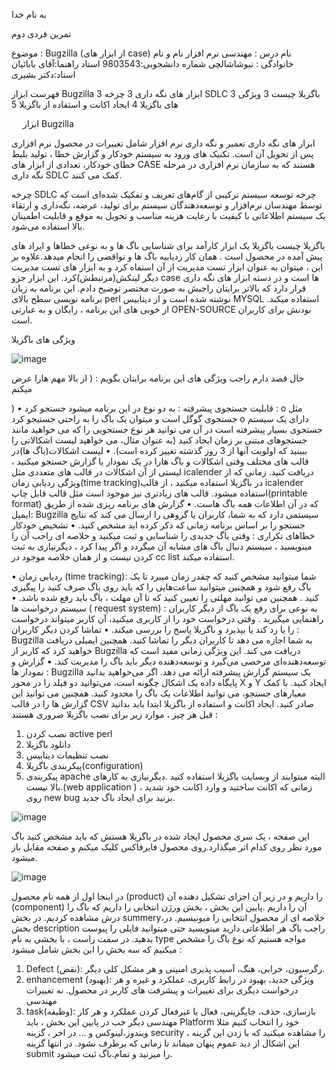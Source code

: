 



به نام خدا

تمرین فردی دوم

موضوع : Bugzilla (از ابزار های case)
نام درس : مهندسی نرم افزار
نام و نام خانوادگی : نیوشاشالچی
شماره دانشجویی:9803543
استاد راهنما:آقای بابائیان
استاد:دکتر بشیری
 








فهرست
ابزار Bugzilla	3
ابزار های نگه داری	3
چرخه SDLC	3
باگزیلا چیست	3
ویژگی های باگزیلا	4
ایجاد اکانت و استفاده از باگزیلا	5






 
ابزار Bugzilla


ابزار های نگه داری
تعمیر و نگه داری نرم افزار شامل تغییرات در محصول نرم افزاری پس از تحویل آن است. تکنیک های ورود به سیستم خودکار و گزارش خطا ، تولید بلیط خطای خودکار، تعدادی از ابزار های CASE هستند که به سازمان نرم افزاری در مرحله نگه داری SDLC کمک می کنند. 


چرخه SDLC
چرخه توسعه سیستم ترکیبی از گام‌های تعریف و تفکیک شده‌ای است که توسط مهندسان نرم‌افزار و توسعه‌دهندگان سیستم برای تولید، عرضه، نگه‌داری و ارتقاء یک سیستم اطلاعاتی با کیفیت با رعایت هزینه مناسب و تحویل به موقع  و قابلیت اطمینان بالا استفاده می‌شود.

باگزیلا چیست 
باگزیلا یک ابزار کارآمد برای شناسایی باگ ها و به نوعی خطاها و ایراد های پیش آمده در محصول است . 
همان کار ردیابیه باگ ها و نواقصی  را انجام میدهد.علاوه بر این ، میتوان به عنوان ابزار تست مدیریت از آن استفاه کرد و به ابزار های تست مدیریت دیگر لینکش(مرتبطش)کرد.
این ابزار جزو case ها است و در دسته ابزار های نگه داری قرار دارد  که بالاتر برایتان راجبش به صورت مختصر توضیح دادم.
این برنامه به زبان برنامه نویسی سطح بالای perl  نوشته شده است و از دیتابیس MYSQL استفاده میکند.
از خوبی های این برنامه ، رایگان و به عبارتی OPEN-SOURCE بودنش برای کاربران است.




ویژگی های باگزیلا








![image](https://user-images.githubusercontent.com/91015629/171995298-ef562f81-01d1-4c8b-988d-1dd876ac3df6.png)






حال قصد دارم راجب ویژگی های این برنامه برایتان بگویم : ( از بالا مهم هارا عرض میکنم

)
•	قابلیت جستجوی پیشرفته : به دو نوع در این برنامه میشود جستجو کرد :
o	مثل جستجوی گوگل است و میتوان یک باگ را به راحتی جستیجو کرد 
o	دارای یک سیستم جستجوی بسیار پیشرفته است در آن می توانید هر نوع جستجویی را که می خواهید مانند جستجوهای مبتنی بر زمان ایجاد کنید (به عنوان مثال، می خواهید لیست اشکالاتی را ببینید که اولویت آنها از 3 روز گذشته تغییر کرده است).
•	لیست اشکالات(باگ ها)در قالب های مختلف
وقتی اشکالات و باگ هارا در یک نمودار یا گزارش جستجو میکنید ، لیستی از آن اشکالات در قالب های متعددی مثل icalender دریافت کنید.
زمانی که از ویژگی ردیابی زمان(time tracking)در باگزیلا استفاده میکنید ، از قالب icalender استفاده میشود.
قالب های زیادتری نیز موجود است مثل قالب قابل چاپ(printable format) که در آن اطلاعات همه باگ هاست.
•	گزارش های برنامه ریزی شده از طریق ایمیل:
Bugzilla سیستمی دارد که به شما، کاربران یا گروهی را  ارسال می کند که نتایج جستجو را بر اساس برنامه زمانی که ذکر کرده اید مشخص کنید.
•	تشخیص خودکار خطاهای تکراری :   وقتی باگ جدیدی را شناسایی و ثبت  میکنید و  خلاصه ای راجب آن را مینویسید ، سیستم دنبال باگ های مشابه آن میگردد  و اگر پیدا کرد ، دیگرنیازی به ثبت کردن نیست و از همان خلاصه موجود در cc list استفاده میکند.

•	ردیابی زمان (time tracking): 
شما میتوانید مشخص کنید که چقدر زمان میبرد تا یک باگ رفع شود  و همچنین میتوانید ساعت‌هایی را که باید روی باگ صرف کنید را پیگیری کنید .
همچنین می توانید مهلتی را تعیین کنید که تا آن مهلت ، باگ باید رفع شده باشد.
•	سیستم درخواست ها ( request system) :
به نوعی برای رفع یک باگ از دیگر کاربران راهنمایی میگیرید . وقتی درخواست خود را از کاربری میکنید، آن کاربر میتواند درخواست را یا رد کند یا بپذیرد و باگزیلا پاسخ را بررسی میکند.
•	تماشا کردن دیگر کاربران :
Bugzilla به شما اجازه می دهد تا کاربران دیگر را تماشا کنید. همچنین ایمیلی دریافت خواهید کرد که کاربر از Bugzilla دریافت می کند. این ویژگی زمانی مفید است که توسعه‌دهنده‌ای مرخصی می‌گیرد و توسعه‌دهنده دیگر باید باگ را مدیریت کند.
•	گزارش و نمودار ها :
Bugzilla یک سیستم گزارش پیشرفته ارائه می دهد. اگر می‌خواهید بدانید پایگاه داده یک اشکال چگونه است، می‌توانید دو فیلد را در محور X و Y ایجاد کنید. با کمک معیارهای جستجو، می توانید اطلاعات یک باگ را محدود کنید. همچنین می توانید این گزارش ها را در قالب CSV صادر کنید.
ایجاد اکانت و استفاده از باگزیلا
ابتدا باید بدانید قبل هر چیز ، موارد زیر برای نصب باگزیلا ضروری هستند :
1.	نصب کردن active perl
2.	دانلود باگزیلا
3.	نصب تنظیمات دیتابیس 
4.	پیکربندی باگزیلا(configuration)
5.	پیکربندی apache
البته میتوایند از وبسایت باگزیلا استفاده کنید .دیگرنیازی به کارهای بالا نیست.(web application )
زمانی که اکانت ساختید و وارد اکانت خود شدید ، روی new bug بزنید برای ایجاد باگ جدید.



![image](https://user-images.githubusercontent.com/91015629/171995326-25cf4e81-3c7f-4273-bf11-ab7c8e0420fc.png)



این صفحه ، یک سری محصول ایجاد شده در باگزیلا هستش که باید مشخص کنید باگ مورد نظر روی کدام اثر میگذارد.روی محصول فایرفاکس کلیک میکنم و صفحه مقابل باز میشود.




![image](https://user-images.githubusercontent.com/91015629/171995336-59482885-8ffd-429b-af4a-44cc9e101777.png)





در اینجا اول از همه نام محصول (product) را داریم و در زیر آن اجزای تشکیل دهنده آن (component) آن را داریم .پایین این بخش ، بخش ورژن انتخابی را داریم که باگ را درش مشاهده کردیم.
در بخش summery،خلاصه ای از محصول انتخابی را میونیسیم.
در بخش description راجب باگ هر اطلاعاتی دارید مینویسید حتی میتوانید فایلی را پیوست بدهید.
در سمت راست ، با بخشی به نام type مواجه هستیم که نوع باگ را مشخص میکنیم که سه بخش را این بخش شامل میشود :
1.	Defect (نقص): رگرسیون، خرابی، هنگ، آسیب پذیری امنیتی و هر مشکل کلی دیگر.
2.	enhancement (بهبود): ویژگی جدید، بهبود در رابط کاربری، عملکرد و غیره و هر درخواست دیگری برای تغییرات و پیشرفت های کاربر در محصول. نه تغییرات مهندسی
3.	task(وظیفه): بازسازی، حذف، جایگزینی، فعال یا غیرفعال کردن عملکرد و هر کار مهندسی دیگر
خب در پایین این بخش ، باید Platform خود را انتخاب کنیم مثلا ویندوز،لینوکس و ...
در اخر ، گزینه security  را مشاهده میکنید که با زدن این گزینه ، این اشکال از دید عموم پنهان میماند تا زمانی که برطرف نشود.
در انتها گزینه submit را میزنید و تمام.باگ ثبت میشود.
